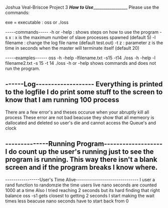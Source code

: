 Joshua Veal-Briscoe
Project 3
_________________How to Use__________________________________
Please use the commands: 

exe = executable : oss or ./oss

-----commands-----
-h or -help  : shows steps on how to use the program 
-s x         : x is the maximum number of slave processes spawned (default 5) 
-l filename  : change the log file name (default test.out)
-t z         : parameter z is the time in seconds when the master will terminate itself (default 20) 

-----examples------ 
oss -h -help -lfilename.txt -s15 -t14
./oss -h -help -l filename2.txt -s 15 -t 14
./oss -h or -help shows commands and does not run the program.

------Log-------------------
Everything is printed to the logfile
I do print some stuff to the screen to know that I am running 100 process
--------------------------

There are a few error's and theses occurue when your abruptly kill all process
These error are not bad beacuse they show that all memeory is dallocated and deleted so user's die and cannot access the Queue's and clock

--------------Running Program-------------------
I do count up the user's running just to see the program is running. 
This way there isn't a blank screen and if the program breaks I know where.
--------------------------------------------------------------------------

-----------------User's Time Alive-------------------------------
I user a rand function to randomzie the time users live
nano seconds are counted 1000 at a time 
Also I tried reaching 2 seconds but its hard finding that right balance
oss -s1 gets closest to getting 2 seconds I start making the wait times less beacuse nano seconds have to start back from 0 

